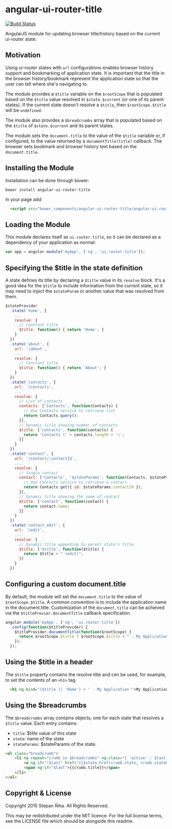 angular-ui-router-title
=========================

[![Build Status](https://travis-ci.org/nonplus/angular-ui-router-title.svg?branch=master)](https://travis-ci.org/nonplus/angular-ui-router-title)

AngularJS module for updating browser title/history based on the current ui-router state.


Motivation
----------

Using ui-router states with `url` configurations enables browser history support and bookmarking of application state.
It is important that the title in the browser history/bookmark represent the application state so that the user can tell
where she's navigating to.

The module provides a `$title` variable on the `$rootScope` that is populated based on the `$title` value resolved
in `$state.$current` (or one of its parent states).  If the current state doesn't resolve a `$title`,
then `$rootScope.$title` will be `undefined`.

The module also provides a `$breadcrumbs` array that is populated based on the `$title` of `$state.$current` and its parent states.

The module sets the `document.title` to the value of the `$title` variable or, if configured, to the value returned by a `documentTitle(title)` callback.
The browser sets bookmark and browser history text based on the `document.title`.


Installing the Module
---------------------
Installation can be done through bower:
``` shell
bower install angular-ui-router-title
```

In your page add:
```html
  <script src="bower_components/angular-ui-router-title/angular-ui-router-title.js"></script>
```


Loading the Module
------------------

This module declares itself as `ui.router.title`, so it can be declared as a dependency of your application as normal:

```javascript
var app = angular.module('myApp', ['ng', 'ui.router.title']);
```


Specifying the $title in the state definition
---------------------------------------------

A state defines its title by declaring a `$title` value in its `resolve` block.
It's a good idea for the `$title` to include information from the current state,
so it may need to inject the `$stateParam` or another value that was resolved from them.

```javascript
$stateProvider
  .state('home', {
    ...
    resolve: {
      // Constant title
      $title: function() { return 'Home'; }
    }
  })
  .state('about', {
    url: '/about',
    ...
    resolve: {
      // Constant title
      $title: function() { return 'About'; }
    }
  })
  .state('contacts', {
    url: '/contacts',
    ...
    resolve: {
      // List of contacts
      contacts: ['Contacts', function(Contacts) {
        // Use Contacts service to retrieve list
        return Contacts.query();
      }],
      // Dynamic title showing number of contacts
      $title: ['contacts', function(contacts) {
        return 'Contacts (' + contacts.length + ')';
      }]
    }
  })
  .state('contact', {
    url: '/contact/:contactId',
    ...
    resolve: {
      // Single contact
      contact: ['Contacts', '$stateParams', function(Contacts, $stateParams) {
        // Use Contacts service to retrieve a contact
        return Contacts.get({ id: $stateParams.contactId });
      }],
      // Dynamic title showing the name of contact
      $title: ['contact', function(contact) {
        return contact.name;
      }]
    }
  })
  .state('contact.edit', {
    url: '/edit',
    ...
    resolve: {
      // Dynamic title appending to parent state's title
      $title: ['$title', function($title) {
        return $title + " (edit)";
      }]
    }
  })
```


Configuring a custom document.title
-----------------------------------

By default, the module will set the `document.title` to the value of `$rootScope.$title`.  A common convention is to include
the application name in the document.title.  Customization of the `document.title` can be achieved via the `$titleProvier.documentTitle`
callback specification.

```javascript
angular.module('myApp', ['ng', 'ui.router.title'])
  .config(function($titleProvider) {
    $titleProvider.documentTitle(function($rootScope) {
      return $rootScope.$title ? $rootScope.$title + " - My Application" : "My Application";
    });
  });
```


Using the $title in a header
----------------------------

The `$title` property contains the resolve title and cen be used, for example, to set the contents of an `<h1>` tag.

```html
  <h1 ng-bind="($title || 'Home') + ' - My Application'">My Application</h1>
```


Using the $breadcrumbs
----------------------

The `$breadcrumbs` array contains objects, one for each state that resolves a `$title` value.  Each entry contains:

  * `title`: $title value of this state
  * `state`: name of the state
  * `stateParams`: $stateParams of the state.

```html
<ol class="breadcrumb">
	<li ng-repeat="crumb in $breadcrumbs" ng-class="{ 'active' : $last }">
		<a ng-if="!$last" href="{{$state.href(crumb.state, crumb.stateParams)}}">{{crumb.title}}</a>
		<span ng-if="$last">{{crumb.title}}</span>
	</li>
</ol>
```


Copyright & License
-------------------

Copyright 2015 Stepan Riha. All Rights Reserved.

This may be redistributed under the MIT licence. For the full license terms, see the LICENSE file which
should be alongside this readme.
